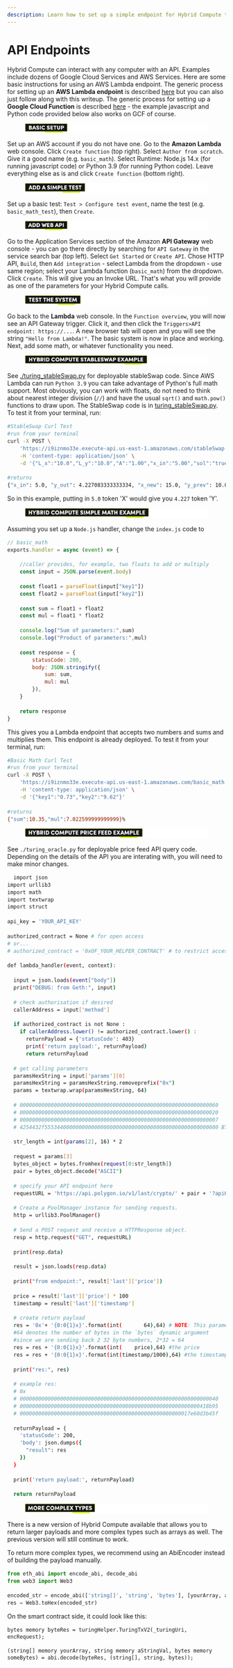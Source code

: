 ```yaml
---
description: Learn how to set up a simple endpoint for Hybrid Compute to interact with
---
```


# API Endpoints

Hybrid Compute can interact with any computer with an API. Examples include dozens of Google Cloud Services and AWS Services. Here are some basic instructions for using an AWS Lambda endpoint. The generic process for setting up an **AWS Lambda endpoint** is described [here](https://docs.aws.amazon.com/lambda/latest/dg/getting-started-create-function.html) but you can also just follow along with this writeup. The generic process for setting up a **Google Cloud Function** is described [here](https://cloud.google.com/functions/) - the example javascript and Python code provided below also works on GCF of course.



<figure><img src="../../.gitbook/assets/Artboard 1 (6).png" alt=""><figcaption></figcaption></figure>

Set up an AWS account if you do not have one. Go to the **Amazon Lambda** web console. Click `Create function` (top right). Select `Author from scratch`. Give it a good name (e.g. `basic_math`). Select Runtime: Node.js 14.x (for running javascript code) or Python 3.9 (for running Python code). Leave everything else as is and click `Create function` (bottom right).



<figure><img src="../../.gitbook/assets/Artboard 2.png" alt=""><figcaption></figcaption></figure>

Set up a basic test: `Test > Configure test event`, name the test (e.g. `basic_math_test`), then `Create`.



<figure><img src="../../.gitbook/assets/Artboard 3 (6).png" alt=""><figcaption></figcaption></figure>

Go to the Application Services section of the Amazon **API Gateway** web console - you can go there directly by searching for `API Gateway` in the service search bar (top left). Select `Get Started` or `Create API`. Chose HTTP API, `Build`, then `Add integration` - select Lambda from the dropdown - use same region; select your Lambda function (`basic_math`) from the dropdown. Click `Create`. This will give you an Invoke URL. That's what you will provide as one of the parameters for your Hybrid Compute calls.



<figure><img src="../../.gitbook/assets/Artboard 4 (3).png" alt=""><figcaption></figcaption></figure>

Go back to the **Lambda** web console. In the `Function overview`, you will now see an API Gateway trigger. Click it, and then click the `Triggers>API endpoint: https://...`. A new browser tab will open and you will see the string `"Hello from Lambda!"`. The basic system is now in place and working. Next, add some math, or whatever functionality you need.



<figure><img src="../../.gitbook/assets/Artboard 5 (6).png" alt=""><figcaption></figcaption></figure>

See [./turing\_stableSwap.py](https://github.com/bobanetwork/boba/blob/develop/boba\_examples/turing-stable-swap/aws/turing\_stableSwap.py) for deployable stableSwap code. Since AWS Lambda can run `Python 3.9` you can take advantage of Python's full math support. Most obviously, you can work with floats, do not need to think about nearest integer division (`//`) and have the usual `sqrt()` and `math.pow()` functions to draw upon. The StableSwap code is in [turing\_stableSwap.py](https://github.com/bobanetwork/boba/blob/develop/boba\_examples/turing-stable-swap/aws/turing\_stableSwap.py). To test it from your terminal, run:

```bash
#StableSwap Curl Test
#run from your terminal
curl -X POST \
    'https://i9iznmo33e.execute-api.us-east-1.amazonaws.com/stableSwap' \
    -H 'content-type: application/json' \
    -d '{"L_x":"10.0","L_y":"10.0","A":"1.00","x_in":"5.00","sol":"true"}'

#returns
{"x_in": 5.0, "y_out": 4.227083333333334, "x_new": 15.0, "y_prev": 10.0, "y_new": 5.772916666666666, "sol": true}%
```

So in this example, putting in `5.0` token 'X' would give you `4.227` token 'Y'.



<figure><img src="../../.gitbook/assets/Artboard 6 (4).png" alt=""><figcaption></figcaption></figure>

Assuming you set up a `Node.js` handler, change the `index.js` code to

```javascript
// basic_math
exports.handler = async (event) => {

    //caller provides, for example, two floats to add or multiply
    const input = JSON.parse(event.body)

    const float1 = parseFloat(input["key1"])
    const float2 = parseFloat(input["key2"])

    const sum = float1 + float2
    const mul = float1 * float2

    console.log("Sum of parameters:",sum)
    console.log("Product of parameters:",mul)

    const response = {
        statusCode: 200,
        body: JSON.stringify({
            sum: sum,
            mul: mul
        }),
    }

    return response
}
```

This gives you a Lambda endpoint that accepts two numbers and sums and multiplies them. This endpoint is already deployed. To test it from your terminal, run:

```bash
#Basic Math Curl Test
#run from your terminal
curl -X POST \
    'https://i9iznmo33e.execute-api.us-east-1.amazonaws.com/basic_math' \
    -H 'content-type: application/json' \
    -d '{"key1":"0.73","key2":"9.62"}'

#returns
{"sum":10.35,"mul":7.022599999999999}%
```



<figure><img src="../../.gitbook/assets/Artboard 7 (1).png" alt=""><figcaption></figcaption></figure>

See `./turing_oracle.py` for deployable price feed API query code. Depending on the details of the API you are interating with, you will need to make minor changes.

```bash
  import json
import urllib3
import math
import textwrap
import struct

api_key = 'YOUR_API_KEY'

authorized_contract = None # for open access
# or...
# authorized_contract = '0xOF_YOUR_HELPER_CONTRACT' # to restrict access to only your smart contract

def lambda_handler(event, context):

  input = json.loads(event["body"])
  print("DEBUG: from Geth:", input)

  # check authorisation if desired
  callerAddress = input['method']

  if authorized_contract is not None :
    if callerAddress.lower() != authorized_contract.lower() :
      returnPayload = {'statusCode': 403}
      print('return payload:', returnPayload)
      return returnPayload

  # get calling parameters
  paramsHexString = input['params'][0]
  paramsHexString = paramsHexString.removeprefix("0x")
  params = textwrap.wrap(paramsHexString, 64)

  # 0000000000000000000000000000000000000000000000000000000000000060
  # 0000000000000000000000000000000000000000000000000000000000000020
  # 0000000000000000000000000000000000000000000000000000000000000007
  # 4254432f55534400000000000000000000000000000000000000000000000000 BTC-USD, for example

  str_length = int(params[2], 16) * 2

  request = params[3]
  bytes_object = bytes.fromhex(request[0:str_length])
  pair = bytes_object.decode("ASCII")

  # specify your API endpoint here
  requestURL = 'https://api.polygon.io/v1/last/crypto/' + pair + '?apiKey=' + api_key

  # Create a PoolManager instance for sending requests.
  http = urllib3.PoolManager()

  # Send a POST request and receive a HTTPResponse object.
  resp = http.request("GET", requestURL)

  print(resp.data)

  result = json.loads(resp.data)

  print("from endpoint:", result['last']['price'])

  price = result['last']['price'] * 100
  timestamp = result['last']['timestamp']

  # create return payload
  res = '0x'+ '{0:0{1}x}'.format(int(       64),64) # NOTE: This parameter is not needed when using TuringTxV2()
  #64 denotes the number of bytes in the `bytes` dynamic argument
  #since we are sending back 2 32 byte numbers, 2*32 = 64
  res = res + '{0:0{1}x}'.format(int(    price),64) #the price
  res = res + '{0:0{1}x}'.format(int(timestamp/1000),64) #the timestamp

  print("res:", res)

  # example res:
  # 0x
  # 0000000000000000000000000000000000000000000000000000000000000040
  # 0000000000000000000000000000000000000000000000000000000000418b95
  # 0000000000000000000000000000000000000000000000000000017e60d3b45f

  returnPayload = {
    'statusCode': 200,
    'body': json.dumps({
      "result": res
    })
  }

  print('return payload:', returnPayload)

  return returnPayload

```



<figure><img src="../../.gitbook/assets/Artboard 8 (3).png" alt=""><figcaption></figcaption></figure>

There is a new version of Hybrid Compute available that allows you to return larger payloads and more complex types such as arrays as well. The previous version will still continue to work.

To return more complex types, we recommend using an AbiEncoder instead of building the payload manually.

```python
from eth_abi import encode_abi, decode_abi
from web3 import Web3

encoded_str = encode_abi(['string[]', 'string', 'bytes'], [yourArray, aStringVal, someBytes])
res = Web3.toHex(encoded_str)
```

On the smart contract side, it could look like this:

```solidity
bytes memory byteRes = turingHelper.TuringTxV2(_turingUri, encRequest);

(string[] memory yourArray, string memory aStringVal, bytes memory someBytes) = abi.decode(byteRes, (string[], string, bytes));
```

